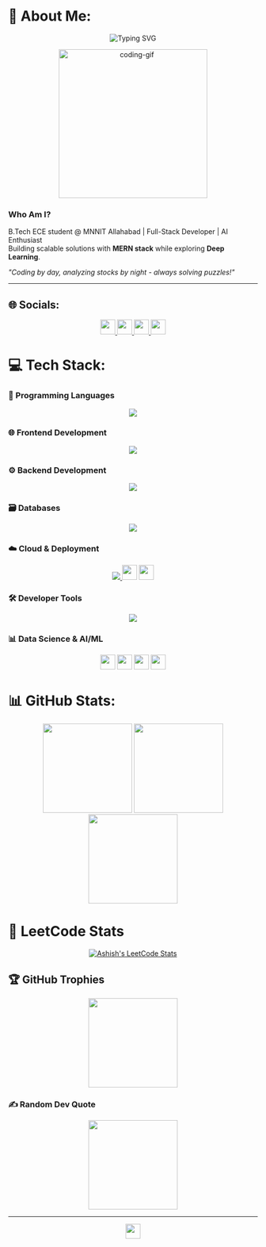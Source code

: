 # 💫 About Me:

<p align="center">
  <img src="https://readme-typing-svg.demolab.com?font=Fira+Code&size=30&pause=1000&center=true&vCenter=true&width=435&lines=Hi+%F0%9F%91%8B%2C+I'm+Ashish" alt="Typing SVG" />
</p>
 
<p align="center"> 
  <img src="https://media.giphy.com/media/v1.Y2lkPTc5MGI3NjExcW0yY2VqY3B4M2R5eGJ6dHZ5b2VlZzV4eG5tY3R2dGJmYzB1ZyZlcD12MV9pbnRlcm5hbF9naWZfYnlfaWQmY3Q9cw/qgQUggAC3Pfv687qPC/giphy.gif" width="300" alt="coding-gif"> 
</p>

### **Who Am I?**  
B.Tech ECE student @ MNNIT Allahabad | Full-Stack Developer | AI Enthusiast  
Building scalable solutions with **MERN stack** while exploring **Deep Learning**.  

*"Coding by day, analyzing stocks by night - always solving puzzles!"*  

---

## 🌐 Socials:
<p align="center">
  <a href="https://instagram.com/ashishsingh9963" target="_blank">
    <img src="https://img.shields.io/badge/Instagram-%23E4405F.svg?style=for-the-badge&logo=Instagram&logoColor=white" height="30">
  </a>
  <a href="https://linkedin.com/in/ashish-singh-1aa891293/" target="_blank">
    <img src="https://img.shields.io/badge/LinkedIn-%230077B5.svg?style=for-the-badge&logo=linkedin&logoColor=white" height="30">
  </a>
  <a href="mailto:ashish1123a@gmail.com" target="_blank">
    <img src="https://img.shields.io/badge/Gmail-D14836?style=for-the-badge&logo=gmail&logoColor=white" height="30">
  </a>
  <a href="https://github.com/singhashish9963" target="_blank">
    <img src="https://img.shields.io/badge/GitHub-181717?style=for-the-badge&logo=github&logoColor=white" height="30">
  </a>
</p>

# 💻 Tech Stack:

### **🧠 Programming Languages**
<p align="center">
  <a href="https://skillicons.dev">
    <img src="https://skillicons.dev/icons?i=c,java,python,javascript" />
  </a>
</p>

### **🌐 Frontend Development**
<p align="center">
  <a href="https://skillicons.dev">
    <img src="https://skillicons.dev/icons?i=html,css,react,redux,nextjs,tailwindcss,bootstrap,vite,ejs" />
  </a>
</p>

### **⚙️ Backend Development**
<p align="center">
  <a href="https://skillicons.dev">
    <img src="https://skillicons.dev/icons?i=nodejs,expressjs,fastapi,python,npm,nodemon" />
  </a>
</p>

### **🗃️ Databases**
<p align="center">
  <a href="https://skillicons.dev">
    <img src="https://skillicons.dev/icons?i=mysql,mongodb,postgresql,supabase" />
  </a>
</p>

### **☁️ Cloud & Deployment**
<p align="center">

  <a href="https://skillicons.dev">
    <img src="https://skillicons.dev/icons?i=vercel,netlify,docker" />
  </a>

  <img src="https://img.shields.io/badge/Render-46E3B7?style=for-the-badge&logo=render&logoColor=white" height="30">
  <img src="https://img.shields.io/badge/Cloudinary-3448C5?style=for-the-badge&logo=cloudinary&logoColor=white" height="30">
</p>

### **🛠️ Developer Tools**
<p align="center">
  <a href="https://skillicons.dev">
    <img src="https://skillicons.dev/icons?i=git,github,githubactions,vscode,postman,figma,wordpress" />
  </a>
</p>

### **📊 Data Science & AI/ML**
<p align="center">
  <img src="https://img.shields.io/badge/Pandas-150458?style=for-the-badge&logo=pandas&logoColor=white" height="30">
  <img src="https://img.shields.io/badge/NumPy-013243?style=for-the-badge&logo=numpy&logoColor=white" height="30">
  <img src="https://img.shields.io/badge/Matplotlib-ffffff?style=for-the-badge&logo=matplotlib&logoColor=black" height="30">
  <img src="https://img.shields.io/badge/scikit_learn-F7931E?style=for-the-badge&logo=scikit-learn&logoColor=white" height="30">
</p>

# 📊 GitHub Stats:
<p align="center">
  <img src="https://github-readme-stats.vercel.app/api?username=singhashish9963&theme=dark&hide_border=false&include_all_commits=false&count_private=false" height="180">
  <img src="https://github-readme-streak-stats.herokuapp.com/?user=singhashish9963&theme=dark&hide_border=false" height="180">
  <img src="https://github-readme-stats.vercel.app/api/top-langs/?username=singhashish9963&theme=dark&hide_border=false&include_all_commits=false&count_private=false&layout=compact" height="180">
</p>

<h1 align="left">🧠 LeetCode Stats</h1>
<p align="center">
  <a href="https://leetcode.com/ashishsingh07">
    <img src="https://leetcard.jacoblin.cool/ashishsingh5042?theme=dark" alt="Ashish's LeetCode Stats">
  </a>
</p>

## 🏆 GitHub Trophies
<p align="center">
  <img src="https://github-profile-trophy.vercel.app/?username=singhashish9963&theme=radical&no-frame=false&no-bg=false&margin-w=4" height="180">
</p>

### ✍️ Random Dev Quote
<p align="center">
  <img src="https://quotes-github-readme.vercel.app/api?type=horizontal&theme=radical" height="180">
</p>

---
<p align="center">
  <img src="https://visitcount.itsvg.in/api?id=singhashish9963&icon=6&color=0" height="30">
</p>


